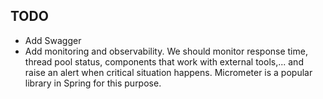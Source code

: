 ## TODO
* Add Swagger
* Add monitoring and observability. We should monitor response time, thread pool status, components that work with external tools,... and raise an alert when critical situation happens. Micrometer is a popular library in Spring for this purpose.

